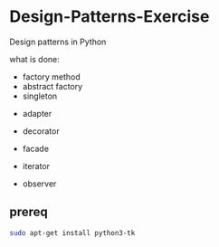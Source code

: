 # Design-Patterns-Exercise
Design patterns in Python

what is done:

* factory method
* abstract factory
* singleton

- adapter
- decorator
- facade

- iterator
- observer

## prereq
```bash
sudo apt-get install python3-tk
```
